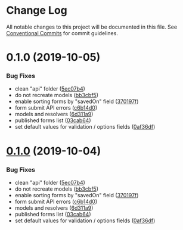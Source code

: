 # Change Log

All notable changes to this project will be documented in this file.
See [Conventional Commits](https://conventionalcommits.org) for commit guidelines.

<a name="0.1.0"></a>
# 0.1.0 (2019-10-05)


### Bug Fixes

* clean "api" folder ([5ec07b4](https://github.com/webiny/webiny-js/commit/5ec07b4))
* do not recreate models ([bb3cbf5](https://github.com/webiny/webiny-js/commit/bb3cbf5))
* enable sorting forms by "savedOn" field ([370197f](https://github.com/webiny/webiny-js/commit/370197f))
* form submit API errors ([c6b14d0](https://github.com/webiny/webiny-js/commit/c6b14d0))
* models and resolvers ([6d311a9](https://github.com/webiny/webiny-js/commit/6d311a9))
* published forms list ([03cab64](https://github.com/webiny/webiny-js/commit/03cab64))
* set default values for validation / options fields ([0af36df](https://github.com/webiny/webiny-js/commit/0af36df))





<a name="0.1.0"></a>
# [0.1.0](https://github.com/webiny/webiny-js/compare/@webiny/api-forms@1.0.0-next.2...@webiny/api-forms@0.1.0) (2019-10-04)


### Bug Fixes

* clean "api" folder ([5ec07b4](https://github.com/webiny/webiny-js/commit/5ec07b4))
* do not recreate models ([bb3cbf5](https://github.com/webiny/webiny-js/commit/bb3cbf5))
* enable sorting forms by "savedOn" field ([370197f](https://github.com/webiny/webiny-js/commit/370197f))
* form submit API errors ([c6b14d0](https://github.com/webiny/webiny-js/commit/c6b14d0))
* models and resolvers ([6d311a9](https://github.com/webiny/webiny-js/commit/6d311a9))
* published forms list ([03cab64](https://github.com/webiny/webiny-js/commit/03cab64))
* set default values for validation / options fields ([0af36df](https://github.com/webiny/webiny-js/commit/0af36df))
